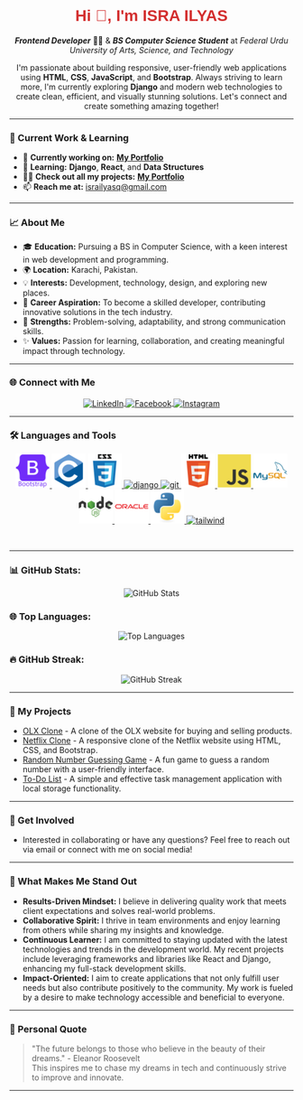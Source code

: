 <h1 align="center" style="font-family: Arial, sans-serif; color: #D32F2F;">Hi 👋, I'm <b>ISRA ILYAS</b></h1>

<p align="center">
  <b><i>Frontend Developer</i></b> 👩‍💻 & <b><i>BS Computer Science Student</i></b> at <i>Federal Urdu University of Arts, Science, and Technology</i>
</p>

<p align="center"> 
  I'm passionate about building responsive, user-friendly web applications using <b>HTML</b>, <b>CSS</b>, <b>JavaScript</b>, and <b>Bootstrap</b>. Always striving to learn more, I'm currently exploring <b>Django</b> and modern web technologies to create clean, efficient, and visually stunning solutions. Let's connect and create something amazing together!
</p>

---

### 🌟 Current Work & Learning
- 🔭 **Currently working on:** [**My Portfolio**](https://github.com/israilyas/israilyas-porfolio)
- 🌱 **Learning:** **Django**, **React**, and **Data Structures**
- 👨‍💻 **Check out all my projects:** [**My Portfolio**](https://isra-ilyas.netlify.app/)
- 📫 **Reach me at:** [israilyasq@gmail.com](mailto:israilyasq@gmail.com)

---

### 📈 About Me
- 🎓 **Education:** Pursuing a BS in Computer Science, with a keen interest in web development and programming.
- 🌍 **Location:** Karachi, Pakistan.
- 💡 **Interests:** Development, technology, design, and exploring new places.
- 🎯 **Career Aspiration:** To become a skilled developer, contributing innovative solutions in the tech industry.
- 💪 **Strengths:** Problem-solving, adaptability, and strong communication skills.
- ✨ **Values:** Passion for learning, collaboration, and creating meaningful impact through technology.

---

### 🌐 Connect with Me
<p align="center">
  <a href="https://linkedin.com/in/isra-ilyas-qureshi-a88670264" target="blank">
    <img align="center" src="https://img.icons8.com/color/48/000000/linkedin-circled--v1.png" alt="LinkedIn" height="40" width="40" />
  </a>
  <a href="https://fb.com/israilyas.qureshii" target="blank">
    <img align="center" src="https://img.icons8.com/color/48/000000/facebook-new.png" alt="Facebook" height="40" width="40" />
  </a>
  <a href="https://instagram.com/israa.qureshi" target="blank">
    <img align="center" src="https://img.icons8.com/color/48/000000/instagram-new.png" alt="Instagram" height="40" width="40" />
  </a>
</p>

---

### 🛠️ Languages and Tools
<p align="center"> 
  <a href="https://getbootstrap.com" target="_blank" rel="noreferrer">
    <img src="https://raw.githubusercontent.com/devicons/devicon/master/icons/bootstrap/bootstrap-plain-wordmark.svg" alt="bootstrap" width="60" height="60"/> 
  </a>
  <a href="https://www.cprogramming.com/" target="_blank" rel="noreferrer"> 
    <img src="https://raw.githubusercontent.com/devicons/devicon/master/icons/c/c-original.svg" alt="c" width="60" height="60"/> 
  </a> 
  <a href="https://www.w3schools.com/css/" target="_blank" rel="noreferrer"> 
    <img src="https://raw.githubusercontent.com/devicons/devicon/master/icons/css3/css3-original-wordmark.svg" alt="css3" width="60" height="60"/> 
  </a> 
  <a href="https://www.djangoproject.com/" target="_blank" rel="noreferrer"> 
    <img src="https://cdn.worldvectorlogo.com/logos/django.svg" alt="django" width="60" height="60"/> 
  </a> 
  <a href="https://git-scm.com/" target="_blank" rel="noreferrer"> 
    <img src="https://www.vectorlogo.zone/logos/git-scm/git-scm-icon.svg" alt="git" width="60" height="60"/> 
  </a> 
  <a href="https://www.w3.org/html/" target="_blank" rel="noreferrer"> 
    <img src="https://raw.githubusercontent.com/devicons/devicon/master/icons/html5/html5-original-wordmark.svg" alt="html5" width="60" height="60"/> 
  </a> 
  <a href="https://developer.mozilla.org/en-US/docs/Web/JavaScript" target="_blank" rel="noreferrer"> 
    <img src="https://raw.githubusercontent.com/devicons/devicon/master/icons/javascript/javascript-original.svg" alt="javascript" width="60" height="60"/> 
  </a> 
  <a href="https://www.mysql.com/" target="_blank" rel="noreferrer"> 
    <img src="https://raw.githubusercontent.com/devicons/devicon/master/icons/mysql/mysql-original-wordmark.svg" alt="mysql" width="60" height="60"/> 
  </a> 
  <a href="https://nodejs.org" target="_blank" rel="noreferrer"> 
    <img src="https://raw.githubusercontent.com/devicons/devicon/master/icons/nodejs/nodejs-original-wordmark.svg" alt="nodejs" width="60" height="60"/> 
  </a> 
  <a href="https://www.oracle.com/" target="_blank" rel="noreferrer"> 
    <img src="https://raw.githubusercontent.com/devicons/devicon/master/icons/oracle/oracle-original.svg" alt="oracle" width="60" height="60"/> 
  </a> 
  <a href="https://www.python.org" target="_blank" rel="noreferrer"> 
    <img src="https://raw.githubusercontent.com/devicons/devicon/master/icons/python/python-original.svg" alt="python" width="60" height="60"/> 
  </a> 
  <a href="https://tailwindcss.com/" target="_blank" rel="noreferrer"> 
    <img src="https://www.vectorlogo.zone/logos/tailwindcss/tailwindcss-icon.svg" alt="tailwind" width="60" height="60"/> 
  </a> 
</p>
<br>

---

<h3 align="left">📊 GitHub Stats:</h3>

<p align="center">
  <img src="https://github-readme-stats.vercel.app/api?username=israilyas&show_icons=true&theme=radical" alt="GitHub Stats" />
</p>

<h3 align="left">🌐 Top Languages:</h3>

<p align="center">
  <img src="https://github-readme-stats.vercel.app/api/top-langs?username=israilyas&show_icons=true&locale=en&layout=compact" alt="Top Languages" />
</p>

<h3 align="left">🔥 GitHub Streak:</h3>

<p align="center">
  <img src="https://github-readme-streak-stats.herokuapp.com/?user=israilyas&" alt="GitHub Streak" />
</p>



---

### 📝 My Projects
- [OLX Clone](https://github.com/israilyas/olx-clone) - A clone of the OLX website for buying and selling products.
- [Netflix Clone](https://github.com/israilyas/Netflix-Clone-SMIT-TASK) - A responsive clone of the Netflix website using HTML, CSS, and Bootstrap.
- [Random Number Guessing Game](https://github.com/israilyas/js-learning/tree/main/07_DOM_projects/Guess_the_Number) - A fun game to guess a random number with a user-friendly interface.
- [To-Do List](https://github.com/israilyas/JS-Projects/tree/main/TO%20DO%20LIST) - A simple and effective task management application with local storage functionality.

---

### 💬 Get Involved
- Interested in collaborating or have any questions? Feel free to reach out via email or connect with me on social media!

---

### 🔑 What Makes Me Stand Out
- **Results-Driven Mindset:** I believe in delivering quality work that meets client expectations and solves real-world problems.
- **Collaborative Spirit:** I thrive in team environments and enjoy learning from others while sharing my insights and knowledge.
- **Continuous Learner:** I am committed to staying updated with the latest technologies and trends in the development world. My recent projects include leveraging frameworks and libraries like React and Django, enhancing my full-stack development skills.
- **Impact-Oriented:** I aim to create applications that not only fulfill user needs but also contribute positively to the community. My work is fueled by a desire to make technology accessible and beneficial to everyone.

---

### 🌈 Personal Quote
> "The future belongs to those who believe in the beauty of their dreams." - Eleanor Roosevelt  
> This inspires me to chase my dreams in tech and continuously strive to improve and innovate.

---

